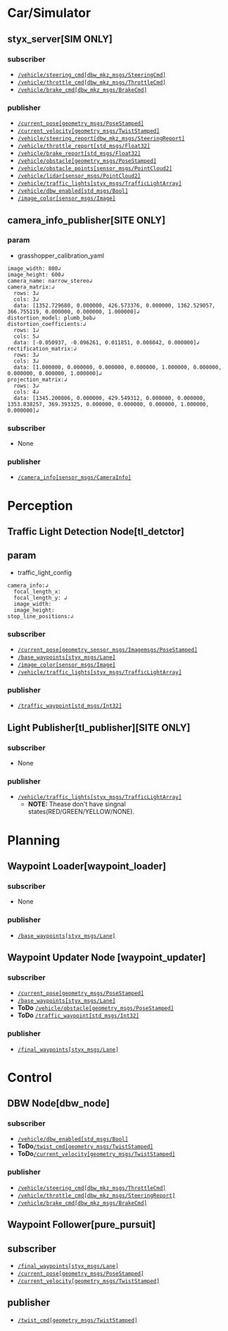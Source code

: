 # Car/Simulator

## styx_server[SIM ONLY]

### subscriber
- [`/vehicle/steering_cmd[dbw_mkz_msgs/SteeringCmd]`](./msg.md#steering_cmd)
- [`/vehicle/throttle_cmd[dbw_mkz_msgs/ThrottleCmd]`](./msg.md#throttle_cmd)
- [`/vehicle/brake_cmd[dbw_mkz_msgs/BrakeCmd]`](./msg.md#brake_cmd)

### publisher
- [`/current_pose[geometry_msgs/PoseStamped]`](./msg.md#current_pose)
- [`/current_velocity[geometry_msgs/TwistStamped]`](./msg.md#current_velocity)
- [`/vehicle/steering_report[dbw_mkz_msgs/SteeringReport]`](./msg.md#steering_report)
- [`/vehicle/throttle_report[std_msgs/Float32]`](./msg.md#throttle_report)
- [`/vehicle/brake_report[std_msgs/Float32]`](./msg.md#brake_report)
- [`/vehicle/obstacle[geometry_msgs/PoseStamped]`](./msg.md#obstacle)
- [`/vehicle/obstacle_points[sensor_msgs/PointCloud2]`](./msg.md#obstacle_points)
- [`/vehicle/lidar[sensor_msgs/PointCloud2]`](./msg.md#lidar)
- [`/vehicle/traffic_lights[styx_msgs/TrafficLightArray]`](./msg.md#traffic_lights)
- [`/vehicle/dbw_enabled[std_msgs/Bool]`](./msg.md#dbw_enabled)
- [`/image_color[sensor_msgs/Image]`](./msg.md#image_color)

## camera_info_publisher[SITE ONLY]

### param
- grasshopper_calibration_yaml
~~~
image_width: 800↲
image_height: 600↲
camera_name: narrow_stereo↲
camera_matrix:↲
  rows: 3↲
  cols: 3↲
  data: [1352.729680, 0.000000, 426.573376, 0.000000, 1362.529057, 366.755119, 0.000000, 0.000000, 1.000000]↲
distortion_model: plumb_bob↲
distortion_coefficients:↲
  rows: 1↲
  cols: 5↲
  data: [-0.050937, -0.096261, 0.011851, 0.008042, 0.000000]↲
rectification_matrix:↲
  rows: 3↲
  cols: 3↲
  data: [1.000000, 0.000000, 0.000000, 0.000000, 1.000000, 0.000000, 0.000000, 0.000000, 1.000000]↲
projection_matrix:↲
  rows: 3↲
  cols: 4↲
  data: [1345.200806, 0.000000, 429.549312, 0.000000, 0.000000, 1353.838257, 369.393325, 0.000000, 0.000000, 0.000000, 1.000000, 0.000000]↲
~~~ 

### subscriber 
- None

### publisher
- [`/camera_info[sensor_msgs/CameraInfo]`](./msg.md#camera_info)

# Perception

## Traffic Light Detection Node[tl_detctor]
## param

- traffic_light_config
~~~
camera_info:↲
  focal_length_x: 
  focal_length_y: ↲
  image_width: 
  image_height: 
stop_line_positions:↲
~~~

### subscriber 
- [`/current_pose[geometry_sensor_msgs/Imagemsgs/PoseStamped]`](./msg.md#current_pose)
- [`/base_waypoints[styx_msgs/Lane]`](./msg.md#base_waypoints)
- [`/image_color[sensor_msgs/Image]`](./msg.md#image_color)
- [`/vehicle/traffic_lights[styx_msgs/TrafficLightArray]`](./msg.md#traffic_lights)

### publisher
- [`/traffic_waypoint[std_msgs/Int32]`](./msg.md#traffic_waypoint)

## Light Publisher[tl_publisher][SITE ONLY]

### subscriber 
- None

### publisher
- [`/vehicle/traffic_lights[styx_msgs/TrafficLightArray]`](./msg.md#traffic_lights)
    - **NOTE:** Thease don't have singnal states(RED/GREEN/YELLOW/NONE).

# Planning
## Waypoint Loader[waypoint_loader]

### subscriber 
- None

### publisher
- [`/base_waypoints[styx_msgs/Lane]`](./msg.md#base_waypoints)

## Waypoint Updater Node [waypoint_updater]

### subscriber 
- [`/current_pose[geometry_msgs/PoseStamped]`](./msg.md#current_pose)
- [`/base_waypoints[styx_msgs/Lane]`](./msg.md#base_waypoints)
- **ToDo** [`/vehicle/obstacle[geometry_msgs/PoseStamped]`](./msg.md#obstacle)
- **ToDo** [`/traffic_waypoint[std_msgs/Int32]`](./msg.md#traffic_waypoint)

### publisher
- [`/final_waypoints[styx_msgs/Lane]`](./msg.md#final_waypoints)

# Control

## DBW Node[dbw_node]
### subscriber 
- [`/vehicle/dbw_enabled[std_msgs/Bool]`](./msg.md#dbw_enabled)
- **ToDo**[`/twist_cmd[geometry_msgs/TwistStamped]`](./msg.md#twist_cmd)
- **ToDo**[`/current_velocity[geometry_msgs/TwistStamped]`](./msg.md#current_velocity)

### publisher
- [`/vehicle/steering_cmd[dbw_mkz_msgs/ThrottleCmd]`](./msg.md#steering_cmd)
- [`/vehicle/throttle_cmd[dbw_mkz_msgs/SteeringReport]`](./msg.md#throttle_cmd)
- [`/vehicle/brake_cmd[dbw_mkz_msgs/BrakeCmd]`](./msg.md#brake_cmd)

## Waypoint Follower[pure_pursuit]
## subscriber 
- [`/final_waypoints[styx_msgs/Lane]`](./msg.md#final_waypoints)
- [`/current_pose[geometry_msgs/PoseStamped]`](./msg.md#current_pose)
- [`/current_velocity[geometry_msgs/TwistStamped]`](./msg.md#current_velocity)

## publisher
- [`/twist_cmd[geometry_msgs/TwistStamped]`](./msg.md#twist_cmd)
